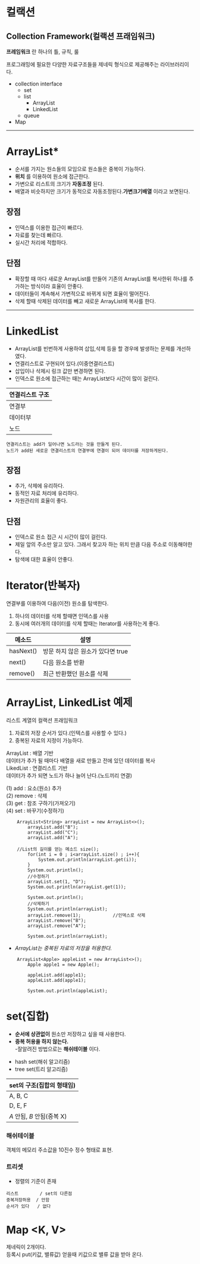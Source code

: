 # 컬랙션

## Collection Framework(컬랙션 프래임워크)
__프레임워크__ 란 하나의 틀, 규칙, 룰

프로그래밍에 필요한 다양한 자료구조들을 제네릭 형식으로 제공해주는 라이브러리이다.

* collection interface
  * set
  * list
    * ArrayList
    * LinkedList
  * queue
* Map

***
# ArrayList*
* 순서를 가지는 원소들의 모임으로 원소들은 중복이 가능하다.
* __위치__ 를 이용하여 원소에 접근한다.
* 가변으로 리스트의 크기가 __자동조정__ 된다.
* 배열과 비슷하지만 크기가 동적으로 자동조정된다.__가변크기배열__ 이라고 보면된다.

## 장점
* 인덱스를 이용한 접근이 빠르다.
* 자료를 찾는데 빠르다.
* 실시간 처리에 적합하다.

## 단점
* 확장할 때 마다 새로운 ArrayList를 만들어 기존의 ArrayList를 복사한뒤 하나를 추가하는 방식이라 효율이 안좋다.
* 데이터들이 계속해서 가변적으로 바뀌게 되면 효율이 떨어진다.
* 삭제 할때 삭제된 데이터를 빼고 새로운 ArrayList에 복사를 한다.

* * *

# LinkedList
* ArrayList를 빈번하게 사용하여 삽입,삭제 등을 할 경우에 발생하는 문제를 개선하였다.
* 연결리스트로 구현되어 있다.(이중연결리스트)
* 삽입이나 삭제시 링크 값만 변경하면 된다.
* 인덱스로 원소에 접근하는 때는 ArrayList보다 시간이 많이 걸린다.

|연결리스트 구조|
|-------|
|연결부|
|데이터부|
|노드|
```
연결리스트는 add가 일어나면 노드라는 것을 만들게 된다.
노드가 add된 새로운 연결리스트의 연결부에 연결이 되어 데이터를 저장하게된다.
```
## 장점
* 추가, 삭제에 유리하다.
* 동적인 자료 처리에 유리하다.
* 자원관리의 효율이 좋다.
## 단점
* 인덱스로 원소 접근 시 시간이 많이 걸린다.
* 제일 앞의 주소만 알고 있다. 그래서 찾고자 하는 위치 만큼 다음 주소로 이동해야한다.
* 탐색에 대한 효율이 안좋다.

# Iterator(반복자)
연결부를 이용하여 다음(이전) 원소를 탐색한다.

1. 하나의 데이터를 삭제 할때면 인덱스를 사용
2. 동시에 여러개의 데이터를 삭제 할때는 Iterator를 사용하는게 좋다.

|메소드|설명|
|-------|-|
|hasNext()|방문 하지 않은 원소가 있다면 true|
|next()|다음 원소를 반환|
|remove()|최근 반환했던 원소를 삭제|

# ArrayList, LinkedList 예제

리스트 계열의 컬랙션 프래임워크
1) 자료의 저장 순서가 있다.(인텍스를 사용할 수 있다.)  
2) 중복된 자료의 지정이 가능하다.

ArrayList : 배열 기반  
데이터가 추가 될 때마다 배열을 새로 만들고 전에 있던 데이터를 복사  
LikedList : 연결리스트 기반  
데이터가 추가 되면 노드가 하나 늘어 난다.(노드끼리 연결)


(1) add : 요소(원소) 추가  
(2) remove : 삭제  
(3) get : 참조 구하기(가져오기)  
(4) set : 바꾸기(수정하기)  
```
    ArrayList<String> arrayList = new ArrayList<>();
		arrayList.add("B");
		arrayList.add("C");
		arrayList.add("A");

    //List의 길이를 얻는 메소드 size();
		for(int i = 0 ; i<arrayList.size() ; i++){
			System.out.println(arrayList.get(i));
		}
		System.out.println();
		//수정하기
		arrayList.set(1, "D");
		System.out.println(arrayList.get(1));

		System.out.println();
		//삭제하기
		System.out.println(arrayList);
		arrayList.remove(1);			//인덱스로 삭제
		arrayList.remove("B");
		arrayList.remove("A");

		System.out.println(arrayList);
```
* _ArrayList는 중복된 자료의 저장을 허용한다._

```
    ArrayList<Apple> appleList = new ArrayList<>();
		Apple apple1 = new Apple();

		appleList.add(apple1);
		appleList.add(apple1);

		System.out.println(appleList);
```
# set(집합)  
- __순서에 상관없이__ 원소만 저장하고 싶을 때 사용한다.  
- __중복 허용을 하지 않는다.__  
-잘알려진 방법으로는 __해쉬테이블__ 이다.
* hash set(해쉬 알고리즘)  
* tree set(트리 알고리즘)

|set의 구조(집합의 형태임)|
|-------|
|A, B, C|
|D, E, F|
|_A_ 안됨, _B_ 안됨(중복 X)|

### 해쉬테이블
객체의 메모리 주소값을 10진수 정수 형태로 표현.

### 트리셋
- 정렬의 기준이 존재

```
리스트        / set의 다른점
중복저장허용  / 안함
순서가 있다   / 없다

```
# Map <K, V>
제네릭이 2개이다.  
등록시 put(키값, 밸류값)
얻을때 키값으로 밸류 값을 받아 온다.

